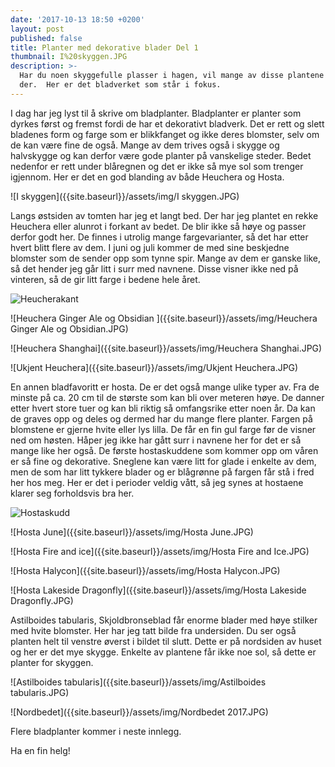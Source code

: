 ```yaml
---
date: '2017-10-13 18:50 +0200'
layout: post
published: false
title: Planter med dekorative blader Del 1
thumbnail: I%20skyggen.JPG
description: >-
  Har du noen skyggefulle plasser i hagen, vil mange av disse plantene trives
  der.  Her er det bladverket som står i fokus.
---
```


I dag har jeg lyst til å skrive om bladplanter. Bladplanter er planter som dyrkes først og fremst fordi de har et dekorativt bladverk. Det er rett og slett bladenes form og farge som er blikkfanget og ikke deres blomster, selv om de kan være fine de også. Mange av dem trives også i skygge og halvskygge og kan derfor være gode planter på vanskelige steder. Bedet nedenfor er rett under blåregnen og det er ikke så mye sol som trenger igjennom. Her er det en god blanding av både Heuchera og Hosta.

![I skyggen]({{site.baseurl}}/assets/img/I skyggen.JPG)

Langs østsiden av tomten har jeg et langt bed. Der har jeg plantet en rekke Heuchera eller alunrot i forkant av bedet. De blir ikke så høye og passer derfor godt her. De finnes i utrolig mange fargevarianter, så det har etter hvert blitt flere av dem. I juni og juli kommer de med sine beskjedne blomster som de sender opp som tynne spir. Mange av dem er ganske like, så det hender jeg går litt i surr med navnene. Disse visner ikke ned på vinteren, så de gir litt farge i bedene hele året.

![Heucherakant]({{site.baseurl}}/assets/img/Heucherakant.JPG)

![Heuchera Ginger Ale og Obsidian ]({{site.baseurl}}/assets/img/Heuchera Ginger Ale og Obsidian.JPG)

![Heuchera Shanghai]({{site.baseurl}}/assets/img/Heuchera Shanghai.JPG)

![Ukjent Heuchera]({{site.baseurl}}/assets/img/Ukjent Heuchera.JPG)

En annen bladfavoritt er hosta. De er det også mange ulike typer av. Fra de minste på ca. 20 cm til de største som kan bli over meteren høye. De danner etter hvert store tuer og kan bli riktig så omfangsrike etter noen år. Da kan de graves opp og deles og dermed har du mange flere planter. Fargen på blomstene er gjerne hvite eller lys lilla. De får en fin gul farge før de visner ned om høsten. Håper jeg ikke har gått surr i navnene her for det er så mange like her også. De første hostaskuddene som kommer opp om våren er så fine og dekorative. Sneglene kan være litt for glade i enkelte av dem, men de som har litt tykkere blader og er blågrønne på fargen får stå i fred her hos meg. Her er det i perioder veldig vått, så jeg synes at hostaene klarer seg forholdsvis bra her. 

![Hostaskudd]({{site.baseurl}}/assets/img/Hostaskudd.JPG)

![Hosta June]({{site.baseurl}}/assets/img/Hosta June.JPG)

![Hosta Fire and ice]({{site.baseurl}}/assets/img/Hosta Fire and Ice.JPG)

![Hosta Halycon]({{site.baseurl}}/assets/img/Hosta Halycon.JPG)

![Hosta Lakeside Dragonfly]({{site.baseurl}}/assets/img/Hosta Lakeside Dragonfly.JPG)

Astilboides tabularis, Skjoldbronseblad får enorme blader med høye stilker med hvite blomster. Her har jeg tatt bilde fra undersiden. Du ser også planten helt til venstre øverst i bildet til slutt. Dette er på nordsiden av huset og her er det mye skygge. Enkelte av plantene får ikke noe sol, så dette er planter for skyggen.

![Astilboides tabularis]({{site.baseurl}}/assets/img/Astilboides tabularis.JPG)

![Nordbedet]({{site.baseurl}}/assets/img/Nordbedet 2017.JPG)

Flere bladplanter kommer i neste innlegg.

Ha en fin helg!

